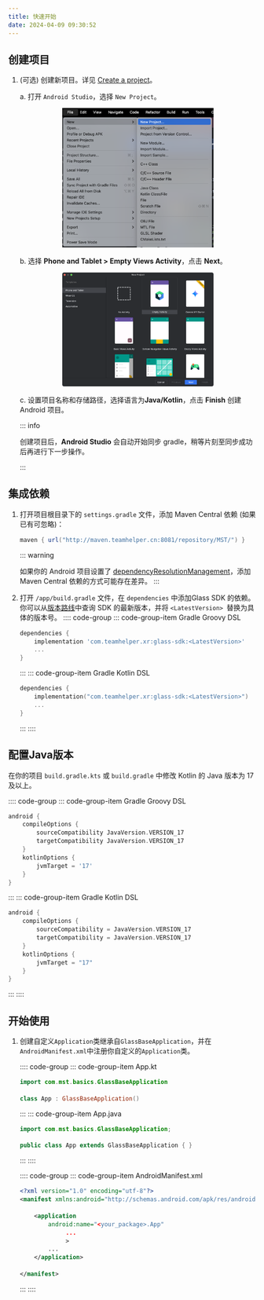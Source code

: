 ```yaml
---
title: 快速开始
date: 2024-04-09 09:30:52
---
```


## 创建项目

1. (可选) 创建新项目。详见 [Create a project](https://developer.android.com/studio/projects/create-project)。

   a. 打开 `Android Studio`，选择 `New Project`。
   
   <p align="center"><img src="./quick_start.assets/image-20240409173835855.png" alt="image-20240409173450106" style="zoom:30%;aligned:center" /></p>

   b. 选择 **Phone and Tablet > Empty Views Activity**，点击 **Next**。

   <p align="center"><img src="./quick_start.assets/image-20240409173410665.png" alt="image-20240409173410665" style="zoom:30%;" /></p>
   
   c. 设置项目名称和存储路径，选择语言为**Java/Kotlin**，点击 **Finish** 创建 Android 项目。
   
   ::: info
   
   创建项目后，**Android Studio** 会自动开始同步 gradle，稍等片刻至同步成功后再进行下一步操作。
   
   :::
   
      

## 集成依赖

1. 打开项目根目录下的 `settings.gradle` 文件，添加 Maven Central 依赖 (如果已有可忽略)：

   ```gradle
   maven { url("http://maven.teamhelper.cn:8081/repository/MST/") }
   ```

   ::: warning

   如果你的 Android 项目设置了 [dependencyResolutionManagement](https://docs.gradle.org/current/userguide/declaring_repositories.html#sub:centralized-repository-declaration)，添加 Maven Central 依赖的方式可能存在差异。
   :::

2. 打开 `/app/build.gradle` 文件，在 `dependencies` 中添加Glass SDK 的依赖。你可以从[版本路线](https://doc.shengwang.cn/doc/rtc/android/overview/release-notes)中查询 SDK 的最新版本，并将 `<LatestVersion> `替换为具体的版本号。
    :::: code-group
    ::: code-group-item Gradle Groovy DSL

    ```gradle
    dependencies {
        implementation 'com.teamhelper.xr:glass-sdk:<LatestVersion>'
        ...
    }
    ```

    :::
    ::: code-group-item Gradle Kotlin DSL

    ```kotlin
    dependencies {
        implementation("com.teamhelper.xr:glass-sdk:<LatestVersion>")
        ...
    }
    ```

    :::
    ::::

## 配置Java版本

在你的项目 `build.gradle.kts` 或 `build.gradle` 中修改 Kotlin 的 Java 版本为 17 及以上。

:::: code-group
::: code-group-item Gradle Groovy DSL

```gradle
android {
    compileOptions {
        sourceCompatibility JavaVersion.VERSION_17
        targetCompatibility JavaVersion.VERSION_17
    }
    kotlinOptions {
        jvmTarget = '17'
    }
}
```

:::
::: code-group-item Gradle Kotlin DSL

```kotlin
android {
    compileOptions {
        sourceCompatibility = JavaVersion.VERSION_17
        targetCompatibility = JavaVersion.VERSION_17
    }
    kotlinOptions {
        jvmTarget = "17"
    }
}
```

:::
::::

## 开始使用

1. 创建自定义`Application`类继承自`GlassBaseApplication`，并在`AndroidManifest.xml`中注册你自定义的`Application`类。

   :::: code-group
   ::: code-group-item App.kt

   ```kotlin
   import com.mst.basics.GlassBaseApplication
   
   class App : GlassBaseApplication()
   ```

   :::
   ::: code-group-item App.java

   ```java
   import com.mst.basics.GlassBaseApplication;
   
   public class App extends GlassBaseApplication { }
   ```

   :::
   ::::

   :::: code-group
   ::: code-group-item AndroidManifest.xml

   ```xml
   <?xml version="1.0" encoding="utf-8"?>
   <manifest xmlns:android="http://schemas.android.com/apk/res/android">
   
       <application
           android:name="<your_package>.App"
   				...
   				>
           ...
       </application>
   
   </manifest>
   ```

   :::
   ::::

